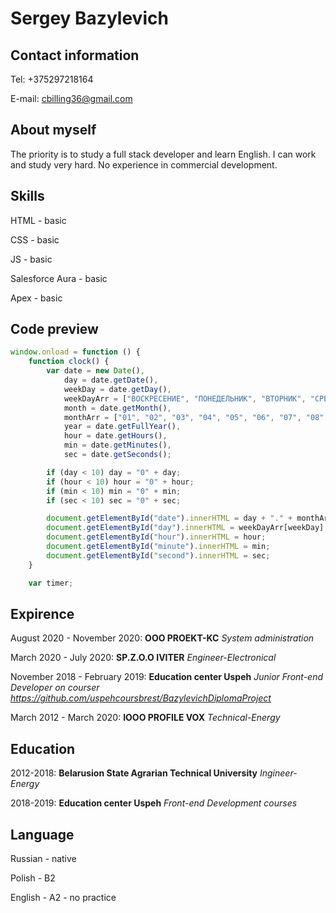 Sergey Bazylevich
=================
 
Contact information
----------------------------- 
Tel: +375297218164

E-mail: cbilling36@gmail.com

About myself
-----------------------------
The priority is to study a full stack developer and learn English. I can work and study very hard. No experience in commercial development.

Skills
-----------------------------
HTML - basic

CSS - basic

JS - basic

Salesforce Aura - basic

Apex - basic

Code preview
-----------------------------
```javascript
window.onload = function () {
    function clock() {
        var date = new Date(),
            day = date.getDate(),
            weekDay = date.getDay(),
            weekDayArr = ["ВОСКРЕСЕНИЕ", "ПОНЕДЕЛЬНИК", "ВТОРНИК", "СРЕДА", "ЧЕТВЕРГ", "ПЯТНИЦА", "СУББОТА"],
            month = date.getMonth(),
            monthArr = ["01", "02", "03", "04", "05", "06", "07", "08", "09", "10", "11", "12"],
            year = date.getFullYear(),
            hour = date.getHours(),
            min = date.getMinutes(),
            sec = date.getSeconds();

        if (day < 10) day = "0" + day;
        if (hour < 10) hour = "0" + hour;
        if (min < 10) min = "0" + min;
        if (sec < 10) sec = "0" + sec;

        document.getElementById("date").innerHTML = day + "." + monthArr[month] + "." + year;
        document.getElementById("day").innerHTML = weekDayArr[weekDay];
        document.getElementById("hour").innerHTML = hour;
        document.getElementById("minute").innerHTML = min;
        document.getElementById("second").innerHTML = sec;
    }

    var timer;
```

Expirence
---------
August 2020 - November 2020: **OOO PROEKT-KC** *System administration*

March 2020 - July 2020: **SP.Z.O.O IVITER** *Engineer-Electronical*

November 2018 - February 2019: **Education center Uspeh** *Junior Front-end Developer on courser https://github.com/uspehcoursbrest/BazylevichDiplomaProject*

March 2012 - March 2020: **IOOO PROFILE VOX** *Technical-Energy*

Education
---------
2012-2018: **Belarusion State Agrarian Technical University** *Ingineer-Energy*


2018-2019: **Education center Uspeh** *Front-end Development courses*


Language
--------
Russian - native

Polish - B2

English - A2 - no practice


